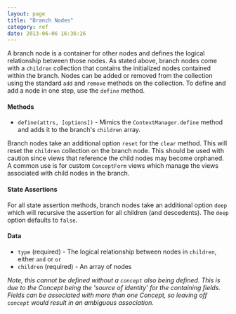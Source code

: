 ```yaml
---
layout: page
title: "Branch Nodes"
category: ref
date: 2013-06-06 16:36:26
---
```


A branch node is a container for other nodes and defines the logical relationship between those nodes. As stated above, branch nodes come with a `children` collection that contains the initialized nodes contained within the branch. Nodes can be added or removed from the collection using the standard `add` and `remove` methods on the collection. To define and add a node in one step, use the `define` method.

#### Methods

- `define(attrs, [options])` - Mimics the `ContextManager.define` method and adds it to the branch's `children` array.

Branch nodes take an additional option `reset` for the `clear` method. This will reset the `children` collection on the branch node. This should be used with caution since views that reference the child nodes may become orphaned. A common use is for custom `ConceptForm` views which manage the views associated with child nodes in the branch.

#### State Assertions

For all state assertion methods, branch nodes take an additional option `deep` which will recursive the assertion for all children (and descedents). The `deep` option defaults to `false`.

#### Data

- `type` (required) - The logical relationship between nodes in `children`, either `and` or `or`
- `children` (required) - An array of nodes

_Note, this cannot be defined without a `concept` also being defined. This is due to the Concept being the 'source of identity' for the containing fields. Fields can be associated with more than one Concept, so leaving off `concept` would result in an ambiguous association._
